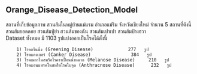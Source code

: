<!DOCTYPE html>
<html lang="en">
<head>
    <meta charset="UTF-8">
    <meta name="viewport" content="width=device-width, initial-scale=1.0">
</head>
<body>
    <h2>Orange_Disease_Detection_Model</h2>
    <div>
        สถานที่เก็บข้อมูลภาพ สวนส้มในหมู่บ้านแม่แรม อำเภอแม่ริม จังหวัดเชียงใหม่ จำนวน 5 สถานที่ดังนี้ สวนส้มยอดดอย สวนส้มปู่ย่า สวนส้มของฉัน สวนส้มเปาเปา สวนส้มป้างฮวา 
    </div>
    <div>
        Dataset ทั้งหมด มี 1103 รูปแบ่งออกเป็นโรคได้ตั้งนี้

        1) โรคกรีนนิ่ง (Greening Disease) 			  277   รูป
        2) โรคแคงเกอร์ (Canker Disease) 			  384   รูป
        3) โรคเมลาโนสหรือโรคราเปื้อนน้ำหมาก (Melanose Disease)     210   รูป
        4) โรคแอนแทรคโนสหรือโรคใบจุด (Anthracnose Disease)      232   รูป
        

</body>
</html>

